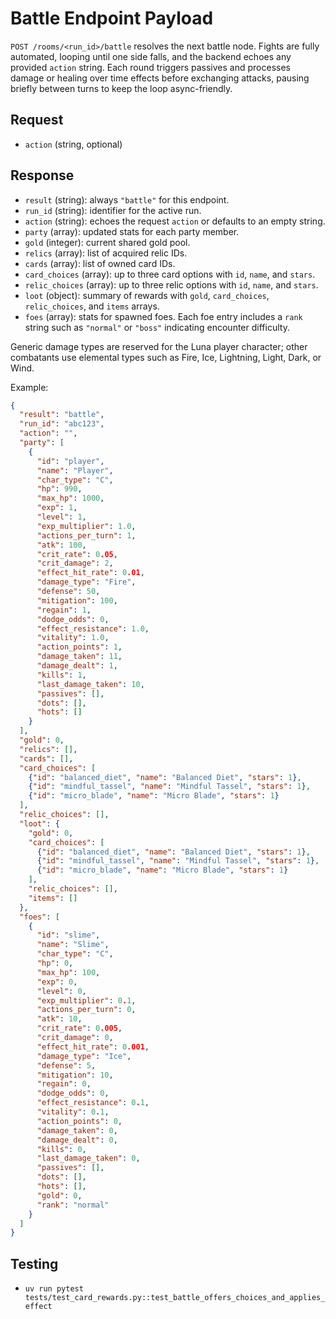 # Battle Endpoint Payload

`POST /rooms/<run_id>/battle` resolves the next battle node. Fights are fully automated, looping until one side falls, and the backend echoes any provided `action` string. Each round triggers passives and processes damage or healing over time effects before exchanging attacks, pausing briefly between turns to keep the loop async-friendly.

## Request
- `action` (string, optional)

## Response
- `result` (string): always `"battle"` for this endpoint.
- `run_id` (string): identifier for the active run.
- `action` (string): echoes the request `action` or defaults to an empty string.
- `party` (array): updated stats for each party member.
- `gold` (integer): current shared gold pool.
- `relics` (array): list of acquired relic IDs.
- `cards` (array): list of owned card IDs.
- `card_choices` (array): up to three card options with `id`, `name`, and `stars`.
- `relic_choices` (array): up to three relic options with `id`, `name`, and `stars`.
- `loot` (object): summary of rewards with `gold`, `card_choices`, `relic_choices`, and `items` arrays.
- `foes` (array): stats for spawned foes. Each foe entry includes a `rank` string such as `"normal"` or `"boss"` indicating encounter difficulty.

Generic damage types are reserved for the Luna player character; other combatants use elemental types such as Fire, Ice, Lightning, Light, Dark, or Wind.

Example:
```json
{
  "result": "battle",
  "run_id": "abc123",
  "action": "",
  "party": [
    {
      "id": "player",
      "name": "Player",
      "char_type": "C",
      "hp": 990,
      "max_hp": 1000,
      "exp": 1,
      "level": 1,
      "exp_multiplier": 1.0,
      "actions_per_turn": 1,
      "atk": 100,
      "crit_rate": 0.05,
      "crit_damage": 2,
      "effect_hit_rate": 0.01,
      "damage_type": "Fire",
      "defense": 50,
      "mitigation": 100,
      "regain": 1,
      "dodge_odds": 0,
      "effect_resistance": 1.0,
      "vitality": 1.0,
      "action_points": 1,
      "damage_taken": 11,
      "damage_dealt": 1,
      "kills": 1,
      "last_damage_taken": 10,
      "passives": [],
      "dots": [],
      "hots": []
    }
  ],
  "gold": 0,
  "relics": [],
  "cards": [],
  "card_choices": [
    {"id": "balanced_diet", "name": "Balanced Diet", "stars": 1},
    {"id": "mindful_tassel", "name": "Mindful Tassel", "stars": 1},
    {"id": "micro_blade", "name": "Micro Blade", "stars": 1}
  ],
  "relic_choices": [],
  "loot": {
    "gold": 0,
    "card_choices": [
      {"id": "balanced_diet", "name": "Balanced Diet", "stars": 1},
      {"id": "mindful_tassel", "name": "Mindful Tassel", "stars": 1},
      {"id": "micro_blade", "name": "Micro Blade", "stars": 1}
    ],
    "relic_choices": [],
    "items": []
  },
  "foes": [
    {
      "id": "slime",
      "name": "Slime",
      "char_type": "C",
      "hp": 0,
      "max_hp": 100,
      "exp": 0,
      "level": 0,
      "exp_multiplier": 0.1,
      "actions_per_turn": 0,
      "atk": 10,
      "crit_rate": 0.005,
      "crit_damage": 0,
      "effect_hit_rate": 0.001,
      "damage_type": "Ice",
      "defense": 5,
      "mitigation": 10,
      "regain": 0,
      "dodge_odds": 0,
      "effect_resistance": 0.1,
      "vitality": 0.1,
      "action_points": 0,
      "damage_taken": 0,
      "damage_dealt": 0,
      "kills": 0,
      "last_damage_taken": 0,
      "passives": [],
      "dots": [],
      "hots": [],
      "gold": 0,
      "rank": "normal"
    }
  ]
}
```

## Testing
- `uv run pytest tests/test_card_rewards.py::test_battle_offers_choices_and_applies_effect`

